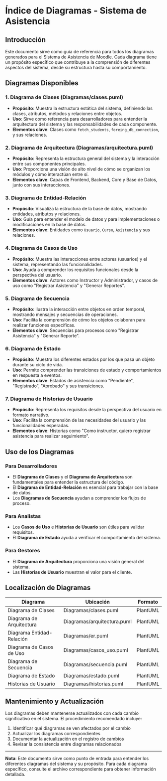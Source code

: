 # Índice de Diagramas - Sistema de Asistencia

## Introducción

Este documento sirve como guía de referencia para todos los diagramas generados para el Sistema de Asistencia de Moodle. Cada diagrama tiene un propósito específico que contribuye a la comprensión de diferentes aspectos del sistema, desde su estructura hasta su comportamiento.

## Diagramas Disponibles

### 1. Diagrama de Clases (Diagramas/clases.puml)
- **Propósito**: Muestra la estructura estática del sistema, definiendo las clases, atributos, métodos y relaciones entre objetos.
- **Uso**: Sirve como referencia para desarrolladores para entender la arquitectura del sistema y las responsabilidades de cada componente.
- **Elementos clave**: Clases como `fetch_students`, `foreing_db_connection`, y sus relaciones.

### 2. Diagrama de Arquitectura (Diagramas/arquitectura.puml)
- **Propósito**: Representa la estructura general del sistema y la interacción entre sus componentes principales.
- **Uso**: Proporciona una visión de alto nivel de cómo se organizan los módulos y cómo interactúan entre sí.
- **Elementos clave**: Capas de Frontend, Backend, Core y Base de Datos, junto con sus interacciones.

### 3. Diagrama de Entidad-Relación 
- **Propósito**: Visualiza la estructura de la base de datos, mostrando entidades, atributos y relaciones.
- **Uso**: Guía para entender el modelo de datos y para implementaciones o modificaciones en la base de datos.
- **Elementos clave**: Entidades como `Usuario`, `Curso`, `Asistencia` y sus relaciones.

### 4. Diagrama de Casos de Uso
- **Propósito**: Muestra las interacciones entre actores (usuarios) y el sistema, representando las funcionalidades.
- **Uso**: Ayuda a comprender los requisitos funcionales desde la perspectiva del usuario.
- **Elementos clave**: Actores como Instructor y Administrador, y casos de uso como "Registrar Asistencia" y "Generar Reportes".

### 5. Diagrama de Secuencia
- **Propósito**: Ilustra la interacción entre objetos en orden temporal, mostrando mensajes y secuencias de operaciones.
- **Uso**: Facilita la comprensión de cómo los objetos colaboran para realizar funciones específicas.
- **Elementos clave**: Secuencias para procesos como "Registrar Asistencia" y "Generar Reporte".

### 6. Diagrama de Estado
- **Propósito**: Muestra los diferentes estados por los que pasa un objeto durante su ciclo de vida.
- **Uso**: Permite comprender las transiciones de estado y comportamientos en respuesta a eventos.
- **Elementos clave**: Estados de asistencia como "Pendiente", "Registrado", "Aprobado" y sus transiciones.

### 7. Diagrama de Historias de Usuario
- **Propósito**: Representa los requisitos desde la perspectiva del usuario en formato narrativo.
- **Uso**: Facilita la comprensión de las necesidades del usuario y las funcionalidades esperadas.
- **Elementos clave**: Historias como "Como instructor, quiero registrar asistencia para realizar seguimiento".

## Uso de los Diagramas

### Para Desarrolladores
- El **Diagrama de Clases** y el **Diagrama de Arquitectura** son fundamentales para entender la estructura del código.
- El **Diagrama de Entidad-Relación** es esencial para trabajar con la base de datos.
- Los **Diagramas de Secuencia** ayudan a comprender los flujos de proceso.

### Para Analistas
- Los **Casos de Uso** e **Historias de Usuario** son útiles para validar requisitos.
- El **Diagrama de Estado** ayuda a verificar el comportamiento del sistema.

### Para Gestores
- El **Diagrama de Arquitectura** proporciona una visión general del sistema.
- Las **Historias de Usuario** muestran el valor para el cliente.

## Localización de Diagramas

| Diagrama | Ubicación | Formato |
|----------|-----------|---------|
| Diagrama de Clases | Diagramas/clases.puml | PlantUML |
| Diagrama de Arquitectura | Diagramas/arquitectura.puml | PlantUML |
| Diagrama Entidad-Relación | Diagramas/er.puml | PlantUML |
| Diagrama de Casos de Uso | Diagramas/casos_uso.puml | PlantUML |
| Diagrama de Secuencia | Diagramas/secuencia.puml | PlantUML |
| Diagrama de Estado | Diagramas/estado.puml | PlantUML |
| Historias de Usuario | Diagramas/historias.puml | PlantUML |

## Mantenimiento y Actualización

Los diagramas deben mantenerse actualizados con cada cambio significativo en el sistema. El procedimiento recomendado incluye:

1. Identificar qué diagramas se ven afectados por el cambio
2. Actualizar los diagramas correspondientes
3. Documentar la actualización en el registro de cambios
4. Revisar la consistencia entre diagramas relacionados

---
**Nota**: Este documento sirve como punto de entrada para entender los diferentes diagramas del sistema y su propósito. Para cada diagrama específico, consulte el archivo correspondiente para obtener información detallada. 